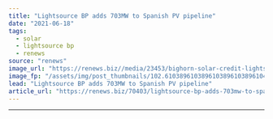 ```yaml
---
title: "Lightsource BP adds 703MW to Spanish PV pipeline"
date: "2021-06-18"
tags: 
  - solar
  - lightsource bp
  - renews
source: "renews"
image_url: "https://renews.biz//media/23453/bighorn-solar-credit-lightsource-bp.jpg?mode=crop&width=770&heightratio=0.6103896103896103896103896104&slimmage=true"
image_fp: "/assets/img/post_thumbnails/102.6103896103896103896103896104&slimmage=true"
lead: "Lightsource BP adds 703MW to Spanish PV pipeline"
article_url: "https://renews.biz/70403/lightsource-bp-adds-703mw-to-spanish-pv-pipeline/"
---
```


---
